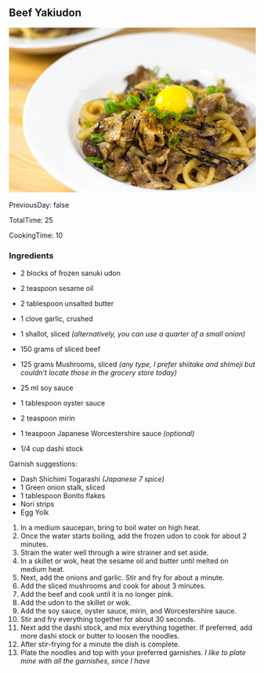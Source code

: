 [title]: #()

## Beef Yakiudon 

[img]: #()

![](../docs/imgs/0029-yaki-udon.webp)

[#url]:#()

[](https://www.sweetrehab.ca/post/stir-fry-beef-and-mushroom-japanese-yakiudon)

[recipe-time]: #()

PreviousDay: false

TotalTime: 25

CookingTime: 10

[ingredients-content]: #()

### Ingredients
* 2 blocks of frozen sanuki udon
* 2 teaspoon sesame oil
* 2 tablespoon unsalted butter
* 1 clove garlic, crushed
* 1 shallot, sliced *(alternatively, you can use a quarter of a small onion)*
* 150 grams of sliced beef
* 125 grams Mushrooms, sliced *(any type, I prefer shiitake and shimeji but couldn’t locate those in the grocery store today)*
* 25 ml soy sauce
* 1 tablespoon oyster sauce
* 2 teaspoon mirin
* 1 teaspoon Japanese Worcestershire sauce *(optional)*

* 1/4 cup dashi stock

Garnish suggestions:
* Dash Shichimi Togarashi *(Japanese 7 spice)*
* 1 Green onion stalk, sliced
* 1 tablespoon Bonito flakes
* Nori strips
* Egg Yolk


[content]: #()



1. In a medium saucepan, bring to boil water on high heat.
2. Once the water starts boiling, add the frozen udon to cook for about 2
minutes.
3. Strain the water well through a wire strainer and set aside.
4. In a skillet or wok, heat the sesame oil and butter until melted on
medium heat.
5. Next, add the onions and garlic. Stir and fry for about a minute.
6. Add the sliced mushrooms and cook for about 3 minutes[](timer:3:minutes).
7. Add the beef and cook until it is no longer pink.
8. Add the udon to the skillet or wok.
9. Add the soy sauce, oyster sauce, mirin, and Worcestershire sauce.
10. Stir and fry everything together for about 30 seconds.
11. Next add the dashi stock, and mix everything together. If preferred,
add more dashi stock or butter to loosen the noodles.
12. After stir-frying for a minute the dish is complete.
13. Plate the noodles and top with your preferred garnishes. *I like to
plate mine with all the garnishes, since I have*
